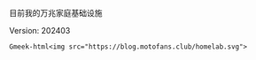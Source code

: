 目前我的万兆家庭基础设施

Version: 202403

`Gmeek-html<img src="https://blog.motofans.club/homelab.svg">`

<!-- ##{"timestamp":1616688000,"custom_url":"my-infrastructure"}## -->